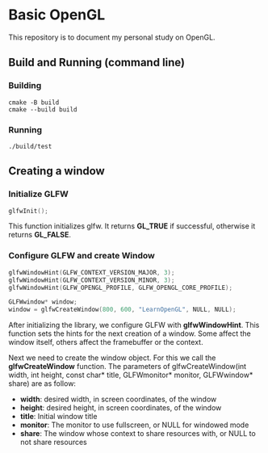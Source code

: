 # Basic OpenGL 
This repository is to document my personal study on OpenGL.

## Build and Running (command line)

### Building
```
cmake -B build
cmake --build build
```

### Running
```
./build/test
```

## Creating a window
### Initialize GLFW
```c++
glfwInit();
```
This function initializes glfw. It returns **GL_TRUE** if successful, otherwise it returns **GL_FALSE**. 

### Configure GLFW and create Window
```c++
glfwWindowHint(GLFW_CONTEXT_VERSION_MAJOR, 3);
glfwWindowHint(GLFW_CONTEXT_VERSION_MINOR, 3);
glfwWindowHint(GLFW_OPENGL_PROFILE, GLFW_OPENGL_CORE_PROFILE);

GLFWwindow* window;
window = glfwCreateWindow(800, 600, "LearnOpenGL", NULL, NULL);
```
After initializing the library, we configure GLFW with **glfwWindowHint**. This function sets the hints for the next creation of a window. Some affect the window itself, others affect the framebuffer or the context.

Next we need to create the window object. For this we call the **glfwCreateWindow** function.
The parameters of glfwCreateWindow(int width, int height, const char* title, GLFWmonitor* monitor, GLFWwindow* share) are as follow:
- **width**: desired width, in screen coordinates, of the window
- **height**: desired height, in screen coordinates, of the window
- **title**: Initial window title
- **monitor**: The monitor to use fullscreen, or NULL for windowed mode
- **share**: The window whose context to share resources with, or NULL to not share resources